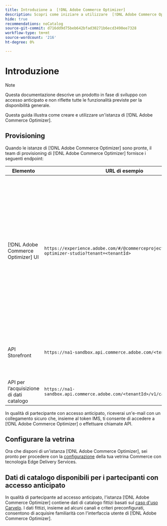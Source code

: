 ```yaml
---
title: Introduzione a  [!DNL Adobe Commerce Optimizer]
description: Scopri come iniziare a utilizzare  [!DNL Adobe Commerce Optimizer].
hide: true
recommendations: noCatalog
source-git-commit: d716dd9d75beb642bfad30271b6ecd3490ee7328
workflow-type: tm+mt
source-wordcount: '216'
ht-degree: 0%

---
```


# Introduzione

>[!NOTE]
>
>Questa documentazione descrive un prodotto in fase di sviluppo con accesso anticipato e non riflette tutte le funzionalità previste per la disponibilità generale.

Questa guida illustra come creare e utilizzare un&#39;istanza di [!DNL Adobe Commerce Optimizer].

<!--Click the tabs below to see high-level workflow overviews for the following user types:

- Administrators
- Merchants
- Developers

>[!BEGINTABS]

>[!TAB Administrator and merchant workflow]

This diagram provides a high-level overview of how administrators and merchants access and manage [!DNL Adobe Commerce Optimizer] instances. See the [Adobe Admin Console Guide](https://helpx.adobe.com/it/enterprise/admin-guide.html) for more information about administrator workflows.

NEED DIAGRAM

>[!TAB Developer workflow]

This diagram provides a high-level overview of how developers create integrations for [!DNL Adobe Commerce Optimizer] using App Builder. See the [API documentation](https://developer.adobe.com/commerce/services/cloud/) for more information.

NEED DIAGRAM

>[!ENDTABS]
-->

## Provisioning

Quando le istanze di [!DNL Adobe Commerce Optimizer] sono pronte, il team di provisioning di [!DNL Adobe Commerce Optimizer] fornisce i seguenti endpoint:

| Elemento | URL di esempio | Finalità |
|---|---|---|
| [!DNL Adobe Commerce Optimizer] UI | `https://experience.adobe.com/#/@commerceprojectbeacon/commerce-optimizer-studio?tenant=<tenantId>` | Accedi all&#39;interfaccia utente di Commerce Optimizer per la gestione del catalogo in:<br>1. Regole di merchandising (individuazione prodotto, consigli prodotto).<br>2. Gestione del catalogo (creazione di canali e criteri).<br>3. Approfondimenti dati (visualizza lo stato di inserimento dei dati nel catalogo). |
| API Storefront | `https://na1-sandbox.api.commerce.adobe.com/<tenantId>/graphql` | Accedi alle API necessarie per configurare la vetrina Commerce con tecnologia Edge Delivery Services. |
| API per l’acquisizione di dati catalogo | `https://na1-sandbox.api.commerce.adobe.com/<tenantId>/v1/catalog/<entity>` | Accedi alle API necessarie per acquisire i dati del catalogo. |

In qualità di partecipante con accesso anticipato, riceverai un&#39;e-mail con un collegamento sicuro che, insieme al token IMS, ti consente di accedere a [!DNL Adobe Commerce Optimizer] o effettuare chiamate API.

## Configurare la vetrina

Ora che disponi di un&#39;istanza [!DNL Adobe Commerce Optimizer], sei pronto per procedere con la [configurazione](./storefront.md) della tua vetrina Commerce con tecnologia Edge Delivery Services.

## Dati di catalogo disponibili per i partecipanti con accesso anticipato

In qualità di partecipante ad accesso anticipato, l&#39;istanza [!DNL Adobe Commerce Optimizer] contiene dati di catalogo fittizi basati sul [caso d&#39;uso Carvelo](./use-case/admin-use-case.md). I dati fittizi, insieme ad alcuni canali e criteri preconfigurati, consentono di acquisire familiarità con l&#39;interfaccia utente di [!DNL Adobe Commerce Optimizer].

<!--Ingest catalog data

By default, [!DNL Adobe Commerce Optimizer] instances do not include any product data.

See the [Ingestion API](https://developer-stage.adobe.com/commerce/services/composable-catalog/data-ingestion/using-the-api/) documentation to learn how you can import your catalog data into [!DNL Adobe Commerce Optimizer].

The catalog data that you ingest is visible in the [data insights](./insights-overview.md) page. Additionally, you can use the [Catalog](./catalog-overview.md) page to define the channels and policies.-->
